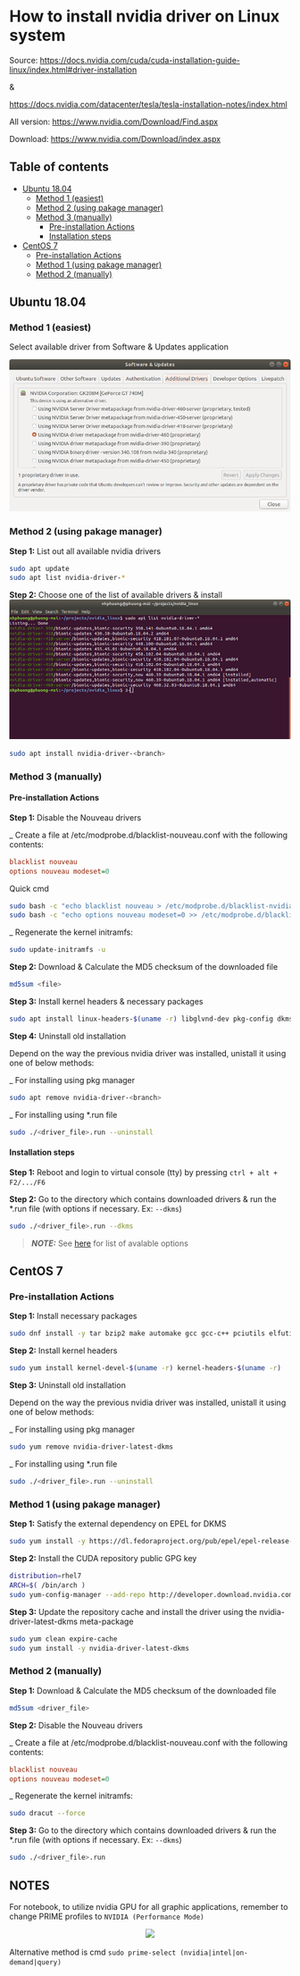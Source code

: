 # How to install nvidia driver on Linux system
Source: https://docs.nvidia.com/cuda/cuda-installation-guide-linux/index.html#driver-installation

&

https://docs.nvidia.com/datacenter/tesla/tesla-installation-notes/index.html

All version: https://www.nvidia.com/Download/Find.aspx

Download: https://www.nvidia.com/Download/index.aspx

## Table of contents
- [Ubuntu 18.04](#Ubuntu-18.04)
    - [Method 1 (easiest)](#Method-1-easiest)
    - [Method 2 (using pakage manager)](#Method-2-using-pakage-manager)
    - [Method 3 (manually)](#Method-3-manually)
        - [Pre-installation Actions](#Pre-installation-Actions)
        - [Installation steps](#Installation-steps)
- [CentOS 7](#CentOS-7)
    - [Pre-installation Actions](#Pre-installation-Actions)
    - [Method 1 (using pakage manager)](#Method-1-using-pakage-manager)
    - [Method 2 (manually)](#Method-2-manually)

## Ubuntu 18.04
### Method 1 (easiest)
Select available driver from Software & Updates application

![Softwares & Updates](../images/softwares_n_updates.png)

### Method 2 (using pakage manager)
__Step 1:__ List out all available nvidia drivers
```sh
sudo apt update
sudo apt list nvidia-driver-*
```

__Step 2:__ Choose one of the list of available drivers & install
![Driver list](../images/cmdl_nvidia_driver.png)
```sh
sudo apt install nvidia-driver-<branch>
```

### Method 3 (manually)
#### Pre-installation Actions
__Step 1:__ Disable the Nouveau drivers

_ Create a file at /etc/modprobe.d/blacklist-nouveau.conf with the following contents:
```cfg
blacklist nouveau
options nouveau modeset=0
```
Quick cmd
```sh
sudo bash -c "echo blacklist nouveau > /etc/modprobe.d/blacklist-nvidia-nouveau.conf"
sudo bash -c "echo options nouveau modeset=0 >> /etc/modprobe.d/blacklist-nvidia-nouveau.conf"
```
_ Regenerate the kernel initramfs:
```sh
sudo update-initramfs -u
```

__Step 2:__ Download & Calculate the MD5 checksum of the downloaded file

```sh
md5sum <file>
```

__Step 3:__ Install kernel headers & necessary packages

```sh
sudo apt install linux-headers-$(uname -r) libglvnd-dev pkg-config dkms
```

__Step 4:__ Uninstall old installation

Depend on the way the previous nvidia driver was installed, unistall it using one of below methods:

_ For installing using pkg manager
```sh
sudo apt remove nvidia-driver-<branch>
```

_ For installing using *.run file
```sh
sudo ./<driver_file>.run --uninstall
```

#### Installation steps
__Step 1:__ Reboot and login to virtual console (tty) by pressing `ctrl + alt + F2/.../F6`

__Step 2:__ Go to the directory which contains downloaded drivers & run the *.run file (with options if necessary. Ex: `--dkms`)
```sh
sudo ./<driver_file>.run --dkms
```

> **_NOTE:_** See [here](https://github.com/nhphuong91/Linux/blob/master/nvidiaDriverInstallation/OptionToInstallNvidiaDriver.txt) for list of avalable options

## CentOS 7
### Pre-installation Actions
__Step 1:__ Install necessary packages
```sh
sudo dnf install -y tar bzip2 make automake gcc gcc-c++ pciutils elfutils-libelf-devel libglvnd-devel iptables firewalld vim bind-utils wget
```

__Step 2:__ Install kernel headers
```sh
sudo yum install kernel-devel-$(uname -r) kernel-headers-$(uname -r)
```

__Step 3:__ Uninstall old installation

Depend on the way the previous nvidia driver was installed, unistall it using one of below methods:

_ For installing using pkg manager
```sh
sudo yum remove nvidia-driver-latest-dkms
```

_ For installing using *.run file
```sh
sudo ./<driver_file>.run --uninstall
```

### Method 1 (using pakage manager)
__Step 1:__ Satisfy the external dependency on EPEL for DKMS
```sh
sudo yum install -y https://dl.fedoraproject.org/pub/epel/epel-release-latest-7.noarch.rpm
```

__Step 2:__ Install the CUDA repository public GPG key
```sh
distribution=rhel7
ARCH=$( /bin/arch )
sudo yum-config-manager --add-repo http://developer.download.nvidia.com/compute/cuda/repos/$distribution/${ARCH}/cuda-$distribution.repo
```

__Step 3:__ Update the repository cache and install the driver using the nvidia-driver-latest-dkms meta-package
```sh
sudo yum clean expire-cache
sudo yum install -y nvidia-driver-latest-dkms
```

### Method 2 (manually)
__Step 1:__ Download & Calculate the MD5 checksum of the downloaded file
```sh
md5sum <driver_file>
```

__Step 2:__ Disable the Nouveau drivers

_ Create a file at /etc/modprobe.d/blacklist-nouveau.conf with the following contents:
```cfg
blacklist nouveau
options nouveau modeset=0
```
_ Regenerate the kernel initramfs:
```sh
sudo dracut --force
```

__Step 3:__ Go to the directory which contains downloaded drivers & run the *.run file (with options if necessary. Ex: `--dkms`)
```sh
sudo ./<driver_file>.run
```

## NOTES
For notebook, to utilize nvidia GPU for all graphic applications, remember to change PRIME profiles to `NVIDIA (Performance Mode)`
<p align="center">
    <img src="https://i.stack.imgur.com/9OygS.png" width="600">
</p>

Alternative method is cmd `sudo prime-select (nvidia|intel|on-demand|query)`
